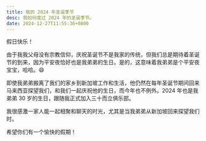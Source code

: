 ```yaml
---
title: 我的 2024 年圣诞季节
desc: 我如何度过 2024 年的圣诞季节。
date: 2024-12-27T11:55:36+0800
---
```


假日快乐！

由于我我父母没有宗教信仰，庆祝圣诞节不是我家的传统，但我们总是期待着圣诞节的到来，因为平安夜恰好也是我弟弟的生日。是的，这意味着我弟弟是个平安夜宝宝，哈哈。😄

即使我弟弟搬离了我们的家乡到新加坡工作和生活，他仍然在每年圣诞节期间回来马来西亚探望我们，和我们一起庆祝他的生日，而今年也不例外。2024 年也是我弟弟 30 岁的生日，跟随我正式加入三十而立俱乐部。

我很感激一家人能一起相聚和聊天的时光，尤其是当我弟弟从新加坡回来探望我们时。

希望你们有一个愉快的假期！